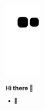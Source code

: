 ![snake svg](https://github.com/HerkulesTaurus/JavaFall/blob/output/github-contribution-grid-snake.svg)
### Hi there 👋
- 🔭 

<!--
**HerkulesTaurus/HerkulesTaurus** is a ✨ _special_ ✨ repository because its `README.md` (this file) appears on your GitHub profile.
Here are some ideas to get you started:

- 🌱 I’m currently learning ...
- 👯 I’m looking to collaborate on ...
- 🤔 I’m looking for help with ...
- 💬 Ask me about ...
- 📫 How to reach me: ...
- 😄 Pronouns: ...
- ⚡ Fun fact: ...

